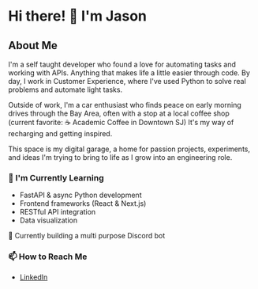 # Hi there! 👋 I'm Jason

## About Me
I'm a self taught developer who found a love for automating tasks and working with APIs. Anything that makes life a little easier through code. By day, I work in Customer Experience, where I've used Python to solve real problems and automate light tasks. 

Outside of work, I'm a car enthusiast who finds peace on early morning drives through the Bay Area, often with a stop at a local coffee shop (current favorite: ☕ Academic Coffee in Downtown SJ) It's my way of recharging and getting inspired.

This space is my digital garage, a home for passion projects, experiments, and ideas I'm trying to bring to life as I grow into an engineering role. 

### 🌱 I'm Currently Learning
- FastAPI & async Python development
- Frontend frameworks (React & Next.js)
- RESTful API integration 
- Data visualization 

🚧 Currently building a multi purpose Discord bot

### 📫 How to Reach Me
- [LinkedIn](https://www.linkedin.com/in/jto24/)
